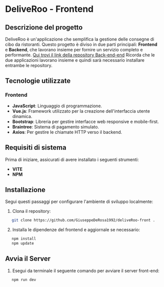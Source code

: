 
# DeliveRoo - Frontend

## Descrizione del progetto

DeliveRoo è un'applicazione che semplifica la gestione delle consegne di cibo da ristoranti. Questo progetto è diviso in due parti principali: **Frontend** e **Backend**, che lavorano insieme per fornire un servizio completo e performante.
[Qui trovi il link della repository Back-end-end](https://github.com/GiuseppeDeRosa1992/deliveRoo-back)
Ricorda che le due applicazioni lavorano insieme e quindi sarà necessario installare entrambe le repository.

## Tecnologie utilizzate

### Frontend
- **JavaScript**: Linguaggio di programmazione.
- **Vue.js**: Framework utilizzato per la creazione dell'interfaccia utente dinamica.
- **Bootstrap**: Libreria per gestire interfacce web responsive e mobile-first.
- **Braintree**: Sistema di pagamento simulato.
- **Axios**: Per gestire le chiamate HTTP verso il backend.


## Requisiti di sistema

Prima di iniziare, assicurati di avere installato i seguenti strumenti:

- **VITE**
- **NPM**

## Installazione

Segui questi passaggi per configurare l'ambiente di sviluppo localmente:

1. Clona il repository:
```bash
   git clone https://github.com/GiuseppeDeRosa1992/deliveRoo-front .
```

2. Installa le dipendenze del frontend e aggiornale se necessario:
```bash
   npm install
   npm update
```

## Avvia il Server

1. Esegui da terminale il seguente comando per avviare il server front-end:
```bash
   npm run dev
```